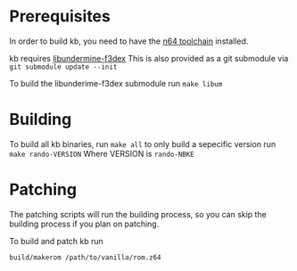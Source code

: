 # Prerequisites
In order to build kb, you need to have the [n64 toolchain](https://github.com/glankk/n64) installed.

kb requires [libundermine-f3dex](https://github.com/krimtonz/libundermine) This is also provided as a git submodule
via `git submodule update --init`

To build the libunderime-f3dex submodule run `make libum`

# Building
To build all kb binaries, run `make all` to only build a sepecific version run `make rando-VERSION` Where VERSION is
`rando-NBKE`

# Patching
The patching scripts will run the building process, so you can skip the building process if you plan on patching.

To build and patch kb run

`build/makerom /path/to/vanilla/rom.z64`
